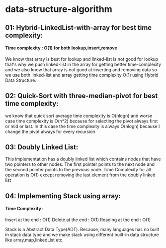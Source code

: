 # data-structure-algorithm

## 01: Hybrid-LinkedList-with-array for best time complexity:

#### Time complexity : O(1) for both lookup,insert,remove

We know that array is best for lookup and linked-list is not good for lookup that's why we push linked-list in the array for getting better time-complexity and we also know that array is not good at inserting and removing data so we use both linked-list and array getting time complexity O(1) using Hybrid Data Structure.

## 02: Quick-Sort with three-median-pivot for best time complexity:

we know that quick sort average time complexity is O(nlogn) and worse case time complexity is O(n\*2) because for selecting the pivot always first or mid or last.
In this case the time complexity is always O(nlogn) because I change the pivot always for every recursion

## 03: Doubly Linked List:

This implementation has a doubly linked list which contains nodes that have two pointers to other nodes. The first pointer points to the next node and the second pointer points to the previous node. Time Complexity for all operation is O(1) except removing the last element from the doubly linked list


## 04: Implementing Stack using array:

#### Time Complexity : 
Insert at the end : O(1)
Delete at the end : O(1)
Reading at the end : O(1)

Stack is a Abstract Data Type(ADT). Because, many languages has no built in stack data type and we make stack using different built-in data structure like array,map,linkedList etc.

 
